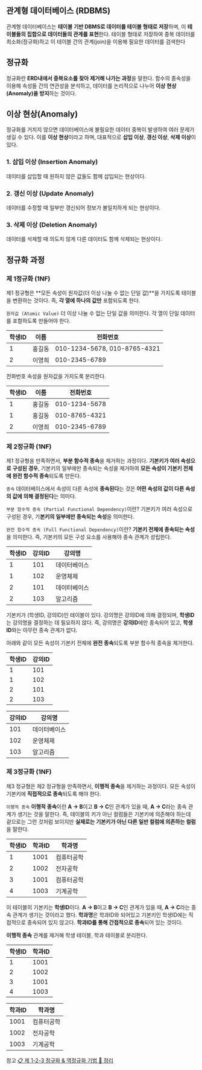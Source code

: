 ## 관계형 데이터베이스 (RDBMS)
관계형 데이터베이스는 **테이블 기반 DBMS로 데이터를 테이블 형태로 저장**하며, 이 **테이블들의 집합으로 데이터들의 관계를 표현**한다.
테이블 형태로 저장하여 중복 데이터를 최소화(정규화)하고 이 테이블 간의 관계(join)을 이용해 필요한 데이터를 검색한다


## 정규화
정규화란 **ERD내에서 중복요소를 찾아 제거해 나가는 과정**을 말한다.
함수의 종속성을 이용해 속성들 간의 연관성을 분석하고, 데이터를 논리적으로 나누어 **이상 현상(Anomaly)을 방지**하는 것이다.

## 이상 현상(Anomaly)
정규화를 거치지 않으면 데이터베이스에 불필요한 데이터 중복이 발생하여 여러 문제가 생길 수 있다. 이를 **이상 현상**이라고 하며, 대표적으로 **삽입 이상**, **갱신 이상**, **삭제 이상**이 있다.

### 1. 삽입 이상 (Insertion Anomaly)
데이터를 삽입할 때 원하지 않은 값들도 함께 삽입되는 현상이다.

### 2. 갱신 이상 (Update Anomaly)
데이터를 수정할 때 일부만 갱신되어 정보가 불일치하게 되는 현상이다.

### 3.  삭제 이상 (Deletion Anomaly)
데이터를 삭제할 때 의도치 않게 다른 데이터도 함께 삭제되는 현상이다.


## 정규화 과정

### 제 1정규화 (1NF)
제1 정규형은 **모든 속성이 원자값(더 이상 나눌 수 없는 단일 값)**을 가지도록 테이블을 변환하는 것이다. 즉, **각 열에 하나의 값만** 포함되도록 한다.

`원자값 (Atomic Value)`
더 이상 나눌 수 없는 단일 값을 의미한다. 각 열이 단일 데이터를 포함하도록 만들어야 한다.

| 학생ID | 이름   | 전화번호              |
|--------|--------|-----------------------|
| 1      | 홍길동 | 010-1234-5678, 010-8765-4321 |
| 2      | 이영희 | 010-2345-6789        |

전화번호 속성을 원자값을 가지도록 분리한다.

| 학생ID | 이름   | 전화번호       |
|--------|--------|---------------|
| 1      | 홍길동 | 010-1234-5678 |
| 1      | 홍길동 | 010-8765-4321 |
| 2      | 이영희 | 010-2345-6789 |


### 제 2정규화 (1NF)
제1 정규형을 만족하면서, **부분 함수적 종속**을 제거하는 과정이다. **기본키가 여러 속성으로 구성된 경우**, 기본키의 일부에만 종속되는 속성을 제거하여 **모든 속성이 기본키 전체에 완전 함수적 종속**되도록 만든다.

`종속`
데이터베이스에서 속성이 다른 속성에 **종속된다**는 것은 **어떤 속성의 값이 다른 속성의 값에 의해 결정된다**는 의미다.

`부분 함수적 종속 (Partial Functional Dependency)`이란?
기본키가 여러 속성으로 구성된 경우, 기**본키의 일부에만 종속되는 속성**을 의미한다.

`완전 함수적 종속 (Full Functional Dependency)`이란?
**기본키 전체에 종속되는 속성**을 의미한다. 즉, 기본키의 모든 구성 요소를 사용해야 종속 관계가 성립한다.


| 학생ID | 강의ID | 강의명    |
| ---- | ---- | ------ |
| 1    | 101  | 데이터베이스 |
| 1    | 102  | 운영체제   |
| 2    | 101  | 데이터베이스 |
| 2    | 103  | 알고리즘   |

기본키가 (학생ID, 강의ID)인 테이블이 있다.
강의명은 강의ID에 의해 결정되며, **학생ID**는 강의명을 결정하는 데 필요하지 않다.
즉, 강의명은 **강의ID**에만 종속되어 있고, **학생ID**와는 아무런 종속 관계가 없다.

아래와 같이 모든 속성이 기본키 전체에 **완전 종속**되도록 부분 함수적 종속을 제거한다.

| 학생ID | 강의ID |
| ---- | ---- |
| 1    | 101  |
| 1    | 102  |
| 2    | 101  |
| 2    | 103  |


| 강의ID | 강의명       |
|--------|--------------|
| 101    | 데이터베이스 |
| 102    | 운영체제     |
| 103    | 알고리즘     |


### 제 3정규화 (1NF)
제3 정규형은 제2 정규형을 만족하면서, **이행적 종속**을 제거하는 과정이다. 모든 속성이 기본키에 **직접적으로 종속**되도록 해야 한다.

`이행적 종속`
**이행적 종속**이란 **A -> B**이고 **B -> C**인 관계가 있을 때, **A -> C**라는 종속 관계가 생기는 것을 말한다.
즉, 테이블의 키가 아닌 컬럼들은 기본키에 의존해야 하는데 겉으로는 그런 것처럼 보이지만 **실제로는 기본키가 아닌 다른 일반 컬럼에 의존하는 컬럼**을 말한다.

| 학생ID | 학과ID | 학과명       |
|--------|--------|--------------|
| 1      | 1001   | 컴퓨터공학   |
| 2      | 1002   | 전자공학     |
| 3      | 1001   | 컴퓨터공학   |
| 4      | 1003   | 기계공학     |
이 테이블의 기본키는 **학생ID**이다.
**A -> B**이고 **B -> C**인 관계가 있을 때, **A -> C**라는 종속 관계가 생기는 것이라고 했다.
**학과명**은 학과ID와 되어있고 기본키인 학생ID에는 직접적으로 종속되어 있지 않고다. **학과ID를 통해 간접적으로 종속**되어 있는 것이다.

**이행적 종속** 관계를 제거해 학생 테이블, 학과 테이블로 분리한다.

| 학생ID | 학과ID |
| ---- | ---- |
| 1    | 1001 |
| 2    | 1002 |
| 3    | 1001 |
| 4    | 1003 |

| 학과ID | 학과명       |
|--------|--------------|
| 1001   | 컴퓨터공학   |
| 1002   | 전자공학     |
| 1003   | 기계공학     |



참고
[📋 제 1-2-3 정규화 & 역정규화 기법 💯 정리](https://inpa.tistory.com/entry/DB-%F0%9F%93%9A-%EC%A0%9C-1-2-3-%EC%A0%95%EA%B7%9C%ED%99%94-%EC%97%AD%EC%A0%95%EA%B7%9C%ED%99%94#%EC%A0%95%EA%B7%9C%ED%99%94%EB%9E%80?)

